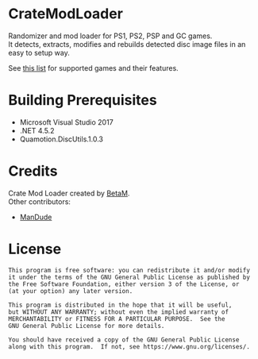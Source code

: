 # CrateModLoader
Randomizer and mod loader for PS1, PS2, PSP and GC games.  
It detects, extracts, modifies and rebuilds detected disc image files in an easy to setup way.  

See [this list](../master/GAMES) for supported games and their features.

# Building Prerequisites

- Microsoft Visual Studio 2017
- .NET 4.5.2
- Quamotion.DiscUtils.1.0.3

# Credits

Crate Mod Loader created by [BetaM](https://www.youtube.com/channel/UCL-EwV5XqypMUJ5zVHaBjAw).  
Other contributors:
- [ManDude](https://github.com/ManDude)

# License

    This program is free software: you can redistribute it and/or modify
    it under the terms of the GNU General Public License as published by
    the Free Software Foundation, either version 3 of the License, or
    (at your option) any later version.

    This program is distributed in the hope that it will be useful,
    but WITHOUT ANY WARRANTY; without even the implied warranty of
    MERCHANTABILITY or FITNESS FOR A PARTICULAR PURPOSE.  See the
    GNU General Public License for more details.

    You should have received a copy of the GNU General Public License
    along with this program.  If not, see https://www.gnu.org/licenses/.
